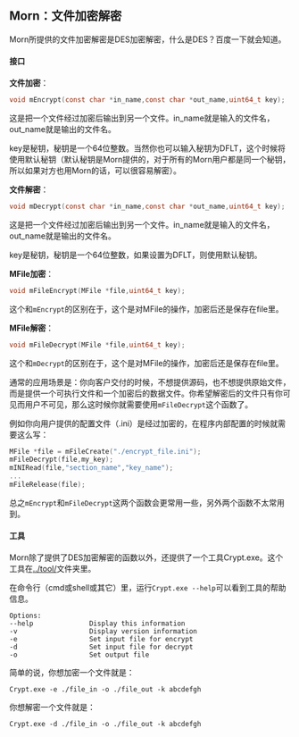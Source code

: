 ## Morn：文件加密解密

Morn所提供的文件加密解密是DES加密解密，什么是DES？百度一下就会知道。



#### 接口

**文件加密**：

```c
void mEncrypt(const char *in_name,const char *out_name,uint64_t key);
```

这是把一个文件经过加密后输出到另一个文件。in_name就是输入的文件名，out_name就是输出的文件名。

key是秘钥，秘钥是一个64位整数。当然你也可以输入秘钥为DFLT，这个时候将使用默认秘钥（默认秘钥是Morn提供的，对于所有的Morn用户都是同一个秘钥，所以如果对方也用Morn的话，可以很容易解密）。



**文件解密**：

```c
void mDecrypt(const char *in_name,const char *out_name,uint64_t key);
```

这是把一个文件经过加密后输出到另一个文件。in_name就是输入的文件名，out_name就是输出的文件名。

key是秘钥，秘钥是一个64位整数，如果设置为DFLT，则使用默认秘钥。



**MFile加密**：

```c
void mFileEncrypt(MFile *file,uint64_t key);
```

这个和`mEncrypt`的区别在于，这个是对MFile的操作，加密后还是保存在file里。



**MFile解密**：

```c
void mFileDecrypt(MFile *file,uint64_t key);
```

这个和`mDecrypt`的区别在于，这个是对MFile的操作，加密后还是保存在file里。

通常的应用场景是：你向客户交付的时候，不想提供源码，也不想提供原始文件，而是提供一个可执行文件和一个加密后的数据文件。你希望解密后的文件只有你可见而用户不可见，那么这时候你就需要使用`mFileDecrypt`这个函数了。

例如你向用户提供的配置文件（.ini）是经过加密的，在程序内部配置的时候就需要这么写：

```c
MFile *file = mFileCreate("./encrypt_file.ini");
mFileDecrypt(file,my_key);
mINIRead(file,"section_name","key_name");
...
mFileRelease(file);
```



总之`mEncrypt`和`mFileDecrypt`这两个函数会更常用一些，另外两个函数不太常用到。



#### 工具

Morn除了提供了DES加密解密的函数以外，还提供了一个工具Crypt.exe。这个工具在[../tool/](../tool/)文件夹里。

在命令行（cmd或shell或其它）里，运行`Crypt.exe --help`可以看到工具的帮助信息。

```
Options:
--help              Display this information
-v                  Display version information
-e                  Set input file for encrypt
-d                  Set input file for decrypt
-o                  Set output file
```

简单的说，你想加密一个文件就是：

```
Crypt.exe -e ./file_in -o ./file_out -k abcdefgh
```

你想解密一个文件就是：

```
Crypt.exe -d ./file_in -o ./file_out -k abcdefgh
```

